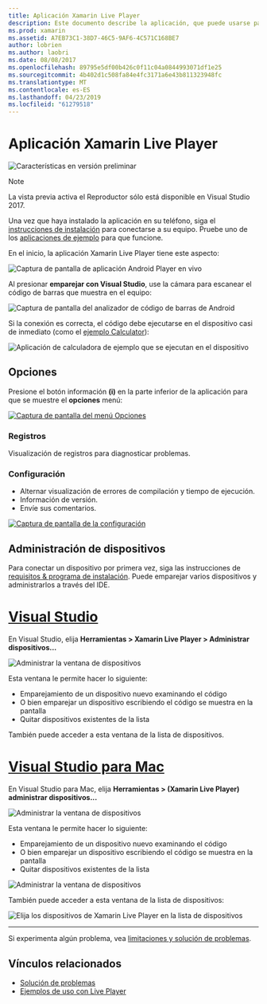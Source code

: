 ```yaml
---
title: Aplicación Xamarin Live Player
description: Este documento describe la aplicación, que puede usarse para obtener una vista previa de cambios de código en vivo en dispositivos Xamarin Live Player. Describe el programa de instalación, ejemplos, los registros, configuración, administración de dispositivos y mucho más.
ms.prod: xamarin
ms.assetid: A7EB73C1-38D7-46C5-9AF6-4C571C168BE7
author: lobrien
ms.author: laobri
ms.date: 08/08/2017
ms.openlocfilehash: 89795e5df00b426c0f11c04a0844993071df1e25
ms.sourcegitcommit: 4b402d1c508fa84e4fc3171a6e43b811323948fc
ms.translationtype: MT
ms.contentlocale: es-ES
ms.lasthandoff: 04/23/2019
ms.locfileid: "61279518"
---
```

# <a name="xamarin-live-player-app"></a>Aplicación Xamarin Live Player

![Características en versión preliminar](~/media/shared/preview.png)

> [!NOTE]
> La vista previa activa el Reproductor sólo está disponible en Visual Studio 2017.

Una vez que haya instalado la aplicación en su teléfono, siga el [instrucciones de instalación](~/tools/live-player/install.md) para conectarse a su equipo. Pruebe uno de los [aplicaciones de ejemplo](~/tools/live-player/samples.md) para que funcione.

En el inicio, la aplicación Xamarin Live Player tiene este aspecto:

![Captura de pantalla de aplicación Android Player en vivo](player-images/app-android-sml.png)

Al presionar **emparejar con Visual Studio**, use la cámara para escanear el código de barras que muestra en el equipo:

![Captura de pantalla del analizador de código de barras de Android](player-images/scan-android-sml.png)

Si la conexión es correcta, el código debe ejecutarse en el dispositivo casi de inmediato (como el [ejemplo Calculator](https://developer.xamarin.com/samples/mobile/LivePlayer/BasicCalculator)):

![Aplicación de calculadora de ejemplo que se ejecutan en el dispositivo](player-images/basic-calculator-sml.png)

## <a name="options"></a>Opciones

Presione el botón información **(i)** en la parte inferior de la aplicación para que se muestre el **opciones** menú:

[![Captura de pantalla del menú Opciones](player-images/options-sml.png)](player-images/options.png#lightbox)

### <a name="logs"></a>Registros

Visualización de registros para diagnosticar problemas.

### <a name="settings"></a>Configuración

- Alternar visualización de errores de compilación y tiempo de ejecución.
- Información de versión.
- Envíe sus comentarios.

[![Captura de pantalla de la configuración](player-images/settings-sml.png)](player-images/settings.png#lightbox)

## <a name="managing-devices"></a>Administración de dispositivos

Para conectar un dispositivo por primera vez, siga las instrucciones de [requisitos & programa de instalación](~/tools/live-player/install.md). Puede emparejar varios dispositivos y administrarlos a través del IDE.

# <a name="visual-studiotabwindows"></a>[Visual Studio](#tab/windows)

En Visual Studio, elija **Herramientas > Xamarin Live Player > Administrar dispositivos...**

![Administrar la ventana de dispositivos](player-images/manage-tools-menu-vs.png)

Esta ventana le permite hacer lo siguiente:

- Emparejamiento de un dispositivo nuevo examinando el código
- O bien emparejar un dispositivo escribiendo el código se muestra en la pantalla
- Quitar dispositivos existentes de la lista

También puede acceder a esta ventana de la lista de dispositivos.

# <a name="visual-studio-for-mactabmacos"></a>[Visual Studio para Mac](#tab/macos)

En Visual Studio para Mac, elija **Herramientas > (Xamarin Live Player) administrar dispositivos...**

![Administrar la ventana de dispositivos](player-images/manage-tools-menu.png)

Esta ventana le permite hacer lo siguiente:

- Emparejamiento de un dispositivo nuevo examinando el código
- O bien emparejar un dispositivo escribiendo el código se muestra en la pantalla
- Quitar dispositivos existentes de la lista

![Administrar la ventana de dispositivos](player-images/manage.png)

También puede acceder a esta ventana de la lista de dispositivos:

![Elija los dispositivos de Xamarin Live Player en la lista de dispositivos](player-images/manage-device-menu.png)

-----

Si experimenta algún problema, vea [limitaciones y solución de problemas](~/tools/live-player/troubleshooting.md).

## <a name="related-links"></a>Vínculos relacionados

- [Solución de problemas](~/tools/live-player/troubleshooting.md)
- [Ejemplos de uso con Live Player](https://developer.xamarin.com/samples/xamarin-live-player/all/)
